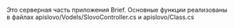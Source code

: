 Это серверная часть приложения Brief.
Основные функции реализованы в файлах apislovo/Vodels/SlovoController.cs и apislovo/Class.cs
